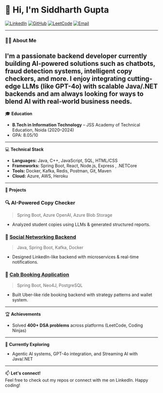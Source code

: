 # 👋 Hi, I'm Siddharth Gupta

[![LinkedIn](https://img.shields.io/badge/LinkedIn-blue?style=flat&logo=linkedin)](https://www.linkedin.com/in/siddharthgupta24/)
[![GitHub](https://img.shields.io/badge/GitHub-grey?style=flat&logo=github)](https://github.com/thesiddharth24)
[![LeetCode](https://img.shields.io/badge/LeetCode-orange?style=flat&logo=leetcode)](https://leetcode.com/u/siddharth_24/)
[![Email](https://img.shields.io/badge/Email-grey?style=flat&logo=gmail)](mailto:thesiddharthgupta2001@gmail.com)

---

### 🙋‍♂️ About Me  
I'm a passionate backend developer currently building AI-powered solutions such as chatbots, fraud detection systems, intelligent copy checkers, and more. I enjoy integrating cutting-edge LLMs (like GPT-4o) with scalable Java/.NET backends and am always looking for ways to blend AI with real-world business needs.
---

🎓 **Education**
- **B.Tech in Information Technology** – JSS Academy of Technical Education, Noida (2020–2024)
- GPA: 8.05/10

---

💻 **Technical Stack**
- **Languages:** Java, C++, JavaScript, SQL, HTML/CSS
- **Frameworks:** Spring Boot, React, Node.js, Express , .NETCore
- **Tools:** Docker, Kafka, Redis, Postman, Git, Maven
- **Cloud:** Azure, AWS, Heroku

---

🚀 **Projects**
### 🔍 AI-Powered Copy Checker
> Spring Boot, Azure OpenAI, Azure Blob Storage  
- Analyzed student copies using LLMs & generated structured reports.

### 👥 [Social Networking Backend](https://github.com/thesiddharth24/LinkedIn)
> Java, Spring Boot, Kafka, Docker  
- Designed LinkedIn-like backend with microservices & real-time notifications.

### 🚗 [Cab Booking Application](https://github.com/thesiddharth24/UberApp)
> Spring Boot, Neo4J, PostgreSQL  
- Built Uber-like ride booking backend with strategy patterns and wallet system.

---

🏆 **Achievements**
- Solved **400+ DSA problems** across platforms (LeetCode, Coding Ninjas)

---

🧠 **Currently Exploring**
- Agentic AI systems, GPT-4o integration, and Streaming AI with Java/.NET

---

📫 **Let's connect!**  
Feel free to check out my repos or connect with me on LinkedIn. Happy coding!

